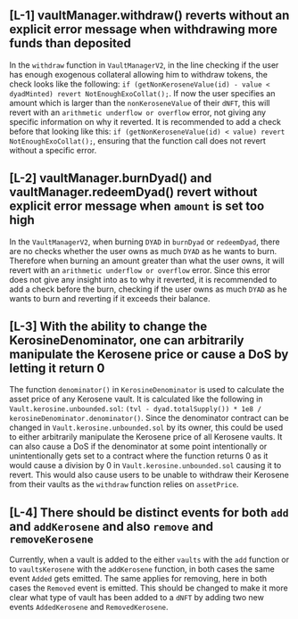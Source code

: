 ## [L-1] vaultManager.withdraw() reverts without an explicit error message when withdrawing more funds than deposited
In the `withdraw` function in `VaultManagerV2`, in the line checking if the user has enough exogenous collateral allowing him to withdraw tokens, the check looks like the following: `if (getNonKeroseneValue(id) - value < dyadMinted) revert NotEnoughExoCollat();`. If now the user specifies an amount which is larger than the `nonKeroseneValue` of their `dNFT`, this will revert with an `arithmetic underflow or overflow` error, not giving any specific information on why it reverted. It is recommended to add a check before that looking like this: `if (getNonKeroseneValue(id) < value) revert NotEnoughExoCollat();`, ensuring that the function call does not revert without a specific error. 

## [L-2] vaultManager.burnDyad() and vaultManager.redeemDyad() revert without explicit error message when `amount` is set too high
In the `VaultManagerV2`, when burning `DYAD` in `burnDyad` or `redeemDyad`, there are no checks whether the user owns as much `DYAD` as he wants to burn. Therefore when burning an amount greater than what the user owns, it will revert with an `arithmetic underflow or overflow` error. Since this error does not give any insight into as to why it reverted, it is recommended to add a check before the burn, checking if the user owns as much `DYAD` as he wants to burn and reverting if it exceeds their balance.

## [L-3] With the ability to change the KerosineDenominator, one can arbitrarily manipulate the Kerosene price or cause a DoS by letting it return 0
The function `denominator()` in `KerosineDenominator` is used to calculate the asset price of any Kerosene vault. It is calculated like the following in `Vault.kerosine.unbounded.sol`: `(tvl - dyad.totalSupply()) * 1e8 / kerosineDenominator.denominator()`. Since the denominator contract can be changed in `Vault.kerosine.unbounded.sol` by its owner, this could be used to either arbitrarily manipulate the Kerosene price of all Kerosene vaults. It can also cause a DoS if the denominator at some point intentionally or unintentionally gets set to a contract where the function returns 0 as it would cause a division by 0 in `Vault.kerosine.unbounded.sol` causing it to revert. This would also cause users to be unable to withdraw their Kerosene from their vaults as the `withdraw` function relies on `assetPrice`.


## [L-4] There should be distinct events for both `add` and `addKerosene` and also `remove` and `removeKerosene`
Currently, when a vault is added to the either `vaults` with the `add` function or to `vaultsKerosene` with the `addKerosene` function, in both cases the same event `Added` gets emitted. The same applies for removing, here in both cases the `Removed` event is emitted. This should be changed to make it more clear what type of vault has been added to a `dNFT` by adding two new events `AddedKerosene` and `RemovedKerosene`. 